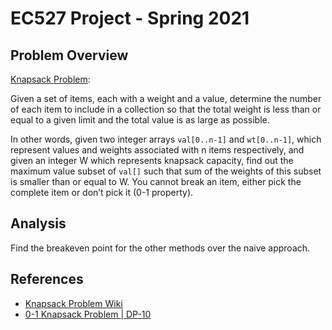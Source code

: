 # EC527 Project - Spring 2021

## Problem Overview

[Knapsack Problem](https://en.wikipedia.org/wiki/Knapsack_problem):

Given a set of items, each with a weight and a value, determine the number of each item to include in a collection so that the total weight is less than or equal to a given limit and the total value is as large as possible.

In other words, given two integer arrays `val[0..n-1]` and `wt[0..n-1]`, which represent values and weights associated with n items respectively, and given an integer W which represents knapsack capacity, find out the maximum value subset of `val[]` such that sum of the weights of this subset is smaller than or equal to W. You cannot break an item, either pick the complete item or don’t pick it (0-1 property).

## Analysis

Find the breakeven point for the other methods over the naive approach.

## References

- [Knapsack Problem Wiki](https://en.wikipedia.org/wiki/Knapsack_problem)
- [0-1 Knapsack Problem | DP-10](https://www.geeksforgeeks.org/0-1-knapsack-problem-dp-10/)
